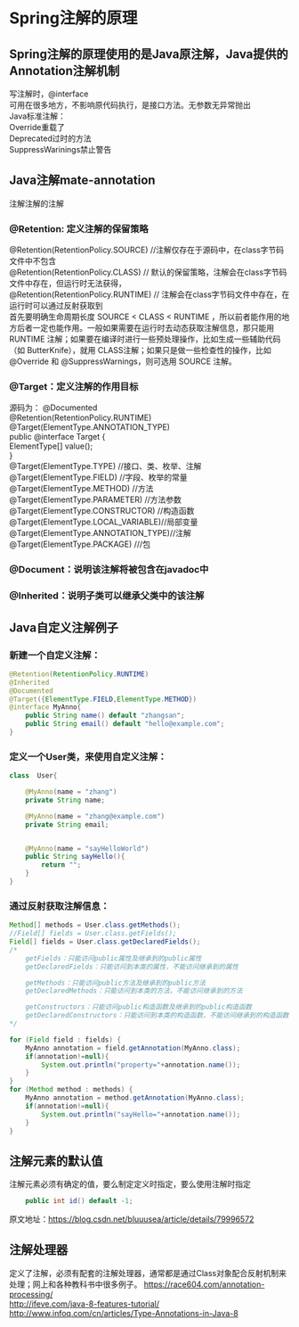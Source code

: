 # Spring注解的原理

## Spring注解的原理使用的是Java原注解，Java提供的Annotation注解机制  
写注解时，@interface  
可用在很多地方，不影响原代码执行，是接口方法。无参数无异常抛出  
Java标准注解：  
Override重载了  
Deprecated过时的方法  
SuppressWarinings禁止警告  

## Java注解mate-annotation  
注解注解的注解  
### @Retention: 定义注解的保留策略  
@Retention(RetentionPolicy.SOURCE)   //注解仅存在于源码中，在class字节码文件中不包含  
@Retention(RetentionPolicy.CLASS)     // 默认的保留策略，注解会在class字节码文件中存在，但运行时无法获得，  
@Retention(RetentionPolicy.RUNTIME)  // 注解会在class字节码文件中存在，在运行时可以通过反射获取到  
首先要明确生命周期长度 SOURCE < CLASS < RUNTIME ，所以前者能作用的地方后者一定也能作用。一般如果需要在运行时去动态获取注解信息，那只能用 RUNTIME 注解；如果要在编译时进行一些预处理操作，比如生成一些辅助代码（如 ButterKnife），就用 CLASS注解；如果只是做一些检查性的操作，比如 @Override 和 @SuppressWarnings，则可选用 SOURCE 注解。  

### @Target：定义注解的作用目标  
源码为： 
@Documented  
@Retention(RetentionPolicy.RUNTIME)  
@Target(ElementType.ANNOTATION_TYPE)  
public @interface Target {  
    ElementType[] value();    
}    
@Target(ElementType.TYPE)   //接口、类、枚举、注解  
@Target(ElementType.FIELD) //字段、枚举的常量  
@Target(ElementType.METHOD) //方法  
@Target(ElementType.PARAMETER) //方法参数  
@Target(ElementType.CONSTRUCTOR)  //构造函数  
@Target(ElementType.LOCAL_VARIABLE)//局部变量  
@Target(ElementType.ANNOTATION_TYPE)//注解  
@Target(ElementType.PACKAGE) ///包  
  
### @Document：说明该注解将被包含在javadoc中
### @Inherited：说明子类可以继承父类中的该注解
  
## Java自定义注解例子
### 新建一个自定义注解：
```Java
@Retention(RetentionPolicy.RUNTIME)
@Inherited
@Documented
@Target({ElementType.FIELD,ElementType.METHOD})
@interface MyAnno{
    public String name() default "zhangsan";
    public String email() default "hello@example.com";
}
```
### 定义一个User类，来使用自定义注解：
```Java
class  User{

    @MyAnno(name = "zhang")
    private String name;

    @MyAnno(name = "zhang@example.com")
    private String email;


    @MyAnno(name = "sayHelloWorld")
    public String sayHello(){
        return "";
    }
}
```
### 通过反射获取注解信息：
```Java
Method[] methods = User.class.getMethods();
//Field[] fields = User.class.getFields();
Field[] fields = User.class.getDeclaredFields();
/*
    getFields：只能访问public属性及继承到的public属性
    getDeclaredFields：只能访问到本类的属性，不能访问继承到的属性

    getMethods：只能访问public方法及继承到的public方法
    getDeclaredMethods：只能访问到本类的方法，不能访问继承到的方法

    getConstructors：只能访问public构造函数及继承到的public构造函数
    getDeclaredConstructors：只能访问到本类的构造函数，不能访问继承到的构造函数
*/

for (Field field : fields) {
    MyAnno annotation = field.getAnnotation(MyAnno.class);
    if(annotation!=null){
        System.out.println("property="+annotation.name());
    }
}
for (Method method : methods) {
    MyAnno annotation = method.getAnnotation(MyAnno.class);
    if(annotation!=null){
        System.out.println("sayHello="+annotation.name());
    }
}
```
## 注解元素的默认值
注解元素必须有确定的值，要么制定定义时指定，要么使用注解时指定
```Java
	public int id() default -1;
```

原文地址：https://blog.csdn.net/bluuusea/article/details/79996572

## 注解处理器
定义了注解，必须有配套的注解处理器，通常都是通过Class对象配合反射机制来处理；网上和各种教科书中很多例子。
https://race604.com/annotation-processing/  
http://ifeve.com/java-8-features-tutorial/  
http://www.infoq.com/cn/articles/Type-Annotations-in-Java-8  
